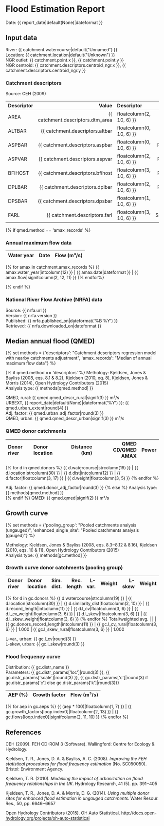 # Flood Estimation Report

Date:          {{ report_date|default(None)|dateformat }}

## Input data

River:         {{ catchment.watercourse|default("Unnamed") }}  
Location:      {{ catchment.location|default("Unknown") }}  
NGR outlet:    {{ catchment.point.x }}, {{ catchment.point.y }}    
NGR centroid:  {{ catchment.descriptors.centroid_ngr.x }}, {{ catchment.descriptors.centroid_ngr.y }}  

### Catchment descriptors

Source:        CEH (2009)

Descriptor   |      Value | Descriptor  |      Value | Descriptor  |      Value 
:------------|-----------:|:------------|-----------:|:------------|----------:
AREA         | {{ catchment.descriptors.dtm_area|floatcolumn(2, 10, 6) }} | FPEXT       | {{ catchment.descriptors.fpext|floatcolumn(4, 10, 6) }} | SPRHOST     | {{ catchment.descriptors.sprhost|floatcolumn(2, 10, 6) }}
ALTBAR       | {{ catchment.descriptors.altbar|floatcolumn(0, 10, 6) }} | LDP         | {{ catchment.descriptors.ldp|floatcolumn(2, 10, 6) }} | URBCONC1990 | {{ catchment.descriptors.urbconc1990|floatcolumn(3, 10, 6) }}
ASPBAR       | {{ catchment.descriptors.aspbar|floatcolumn(0, 10, 6) }} | PROPWET     | {{ catchment.descriptors.propwet|floatcolumn(2, 10, 6) }} | URBEXT1990  | {{ catchment.descriptors.urbext1990|floatcolumn(4, 10, 6) }}
ASPVAR       | {{ catchment.descriptors.aspvar|floatcolumn(2, 10, 6) }} | RMED-1H     | {{ catchment.descriptors.rmed_1h|floatcolumn(1, 10, 6) }} | URBLOC1990  | {{ catchment.descriptors.urbloc1990|floatcolumn(3, 10, 6) }}
BFIHOST      | {{ catchment.descriptors.bfihost|floatcolumn(3, 10, 6) }} | RMED-1D     | {{ catchment.descriptors.rmed_1d|floatcolumn(1, 10, 6) }} | URBCONC2000 | {{ catchment.descriptors.urbconc2000|floatcolumn(3, 10, 6) }}
DPLBAR       | {{ catchment.descriptors.dplbar|floatcolumn(2, 10, 6) }} | RMED-2D     | {{ catchment.descriptors.rmed_2d|floatcolumn(1, 10, 6) }} | URBEXT2000  | {{ catchment.descriptors.urbext2000|floatcolumn(4, 10, 6) }}
DPSBAR       | {{ catchment.descriptors.dpsbar|floatcolumn(1, 10, 6) }} | SAAR        | {{ catchment.descriptors.saar|floatcolumn(0, 10, 6) }} | URBLOC2000  | {{ catchment.descriptors.urbloc2000|floatcolumn(3, 10, 6) }}
FARL         | {{ catchment.descriptors.farl|floatcolumn(3, 10, 6) }} | SAAR4170    | {{ catchment.descriptors.saar4170|floatcolumn(0, 10, 6) }} |             | {{ None|floatcolumn(4, 10, 6) }}

{% if qmed.method == 'amax_records' %}
### Annual maximum flow data

  Water year |       Date |  Flow (m³/s)
------------:|-----------:|------------:
{% for amax in catchment.amax_records %}
{{ amax.water_year|intcolumn(12) }} | {{ amax.date|dateformat }} | {{ amax.flow|signifcolumn(2, 12, 11) }}
{% endfor%}

{% endif %}
### National River Flow Archive (NRFA) data

Source:        {{ nrfa.url }}  
Version:       {{ nrfa.version }}  
Published:     {{ nrfa.published_on|dateformat('%B %Y') }}  
Retrieved:     {{ nrfa.downloaded_on|dateformat }}

## Median annual flood (QMED)
{% set methods = {'descriptors': "Catchment descriptors regression model with nearby catchments adjustment", 
                  'amax_records': "Median of annual maximum flow data"} %}

{% if qmed.method == 'descriptors' %}
Methology:     Kjeldsen, Jones & Bayliss (2008, eqs. 8.1 & 8.2), Kjeldsen (2010, eq. 8), Kjeldsen, Jones & Morris 
               (2014), Open Hydrology Contributors (2015)  
Analysis type: {{ methods[qmed.method] }}

QMED, rural:   {{ qmed.qmed_descr_rural|signif(3) }} m³/s  
URBEXT, {{ report_date|default(None)|dateformat('%Y') }}:  {{ qmed.urban_extent|round(4) }}  
Adj. factor:   {{ qmed.urban_adj_factor|round(3) }}  
QMED, urban:   {{ qmed.qmed_descr_urban|signif(3) }} m³/s

### QMED donor catchments

Donor river         | Donor location                 | Distance (km)| QMED CD/QMED AMAX | Power
:-------------------|:-------------------------------|-------------:|------------------:|-----:
{% for d in qmed.donors %}
{{ d.watercourse|strcolumn(19) }} | {{ d.location|strcolumn(30) }} | {{ d.dist|intcolumn(12) }} | {{ d.factor|floatcolumn(3, 17) }} | {{ d.weight|floatcolumn(3, 5) }}
{% endfor %}

Adj. factor:   {{ qmed.donor_adj_factor|round(3) }}
{% else %}
Analysis type: {{ methods[qmed.method] }}  
{% endif %}
QMED:          {{ qmed.qmed|signif(2) }} m³/s

## Growth curve
{% set methods = {'pooling_group': "Pooled catchments analysis (ungauged)", 
                  'enhanced_single_site': "Pooled catchments analysis (gauged)"} %}

Methology:     Kjeldsen, Jones & Bayliss (2008, eqs. 8.3‒8.12 & 8.16), Kjeldsen (2010, eqs. 10 & 11), Open Hydrology 
               Contributors (2015)  
Analysis type: {{ methods[gc.method] }}

### Growth curve donor catchments (pooling group)

Donor river         | Donor location                 | Sim. dist. | Rec. length | L-var. | Weight | L-skew | Weight
:-------------------|:-------------------------------|-----------:|------------:|-------:|-------:|-------:|------:
{% for d in gc.donors %}
{{ d.watercourse|strcolumn(19) }} | {{ d.location|strcolumn(30) }} | {{ d.similarity_dist|floatcolumn(2, 10) }} | {{ d.record_length|intcolumn(11) }} | {{ d.l_cv|floatcolumn(3, 6) }} | {{ d.l_cv_weight|floatcolumn(3, 6) }} | {{ d.l_skew|floatcolumn(3, 6) }} | {{ d.l_skew_weight|floatcolumn(3, 6) }}
{% endfor %}
Total/weighted avg. |                                |            | {{ gc.donors_record_length|intcolumn(11) }} | {{ gc.l_cv_rural|floatcolumn(3, 6) }} |  1.000 | {{ gc.l_skew_rural|floatcolumn(3, 6) }} |  1.000

L-var., urban: {{ gc.l_cv|round(3) }}  
L-skew, urban: {{ gc.l_skew|round(3) }}

### Flood frequency curve

Distribution:  {{ gc.distr_name }}  
Parameters:    {{ gc.distr_params['loc']|round(3) }}, {{ gc.distr_params['scale']|round(3) }}, {{ gc.distr_params['c']|round(3) if gc.distr_params['c'] else gc.distr_params['k']|round(3)}}  

AEP (%) | Growth factor | Flow (m³/s)
-------:|--------------:|-----------:
{% for aep in gc.aeps %}
{{ (aep * 100)|floatcolumn(1, 7) }} | {{ gc.growth_factors[loop.index0]|floatcolumn(2, 13) }} | {{ gc.flows[loop.index0]|signifcolumn(2, 11, 10) }}
{% endfor %}

## References

CEH (2009). FEH CD-ROM 3 (Software). Wallingford: Centre for Ecology & Hydrology.

Kjeldsen, T. R., Jones, D. A. & Bayliss, A. C. (2008). *Improving the FEH statistical procedures for flood frequency 
estimation* (No. SC050050). Bristol: Environment Agency.

Kjeldsen, T. R. (2010). *Modelling the impact of urbanization on flood frequency relationships in the UK*. Hydrology 
Research, 41 (5). pp. 391‒405

Kjeldsen, T. R., Jones, D. A. & Morris, D. G. (2014). *Using multiple donor sites for enhanced flood estimation in 
ungauged catchments*. Water Resour. Res., 50, pp. 6646‒6657

Open Hydrology Contributors (2015). OH Auto Statistical. http://docs.open-hydrology.org/projects/oh-auto-statistical

